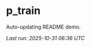 # p_train

Auto-updating README demo.

<!--START_SECTION:status-->
_Last run: 2025-10-31 06:36 UTC_
<!--END_SECTION:status-->


































































































































































































































































































































































































































































































































































































































































































































































































































































































































































































































































































































































































































































































































































































































































































































































































